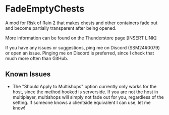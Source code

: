 # FadeEmptyChests
A mod for Risk of Rain 2 that makes chests and other containers fade out and become partially transparent after being opened.

More information can be found on the Thunderstore page [INSERT LINK]

If you have any issues or suggestions, ping me on Discord (SSM24#0079) or open an issue. Pinging me on Discord is preferred, since I check that much more often than GitHub.

## Known Issues
* The "Should Apply to Multishops" option currently only works for the host, since the method hooked is serverside. If you are not the host in multiplayer, multishops will simply not fade out for you, regardless of the setting. If someone knows a clientside equivalent I can use, let me know!
